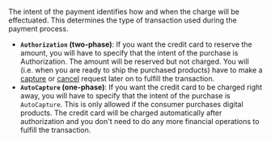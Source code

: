 The intent of the payment identifies how and when the charge will be
effectuated. This determines the type of transaction used during the payment
process.

* **`Authorization` (two-phase)**: If you want the credit card to reserve the
  amount, you will have to specify that the intent of the purchase is
  Authorization. The amount will be reserved but not charged. You will (i.e.
  when you are ready to ship the purchased products) have to make a
  [capture][capture] or [cancel][cancel] request later on to fulfill the
  transaction.
* **`AutoCapture` (one-phase)**:  If you want the credit card to be charged
  right away, you will have to specify that the intent of the purchase is
  `AutoCapture`. This is only allowed if the consumer purchases digital
  products. The credit card will be charged automatically after authorization
  and you don't need to do any more financial operations to fulfill the
  transaction.

[capture]: ./after-payment/#capture
[cancel]: ./after-payment/#cancellations
